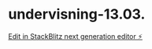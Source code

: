 # undervisning-13.03.

[Edit in StackBlitz next generation editor ⚡️](https://stackblitz.com/~/github.com/sonja-ops/undervisning-13.03.)
